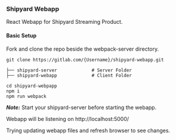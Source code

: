 ### Shipyard Webapp

React Webapp for Shipyard Streaming Product.

#### Basic Setup

Fork and clone the repo beside the webpack-server directory.

`git clone https://gitlab.com/{Username}/shipyard-webapp.git`


    ├── shipyard-server             # Server Folder
    ├── shipyard-webapp             # Client Folder

```shell
cd shipyard-webpapp
npm i
npm run webpack
```

***Note:*** Start your shipyard-server before starting the webapp.

Webapp will be listening on http://localhost:5000/

Trying updating webapp files and refresh browser to see changes.
